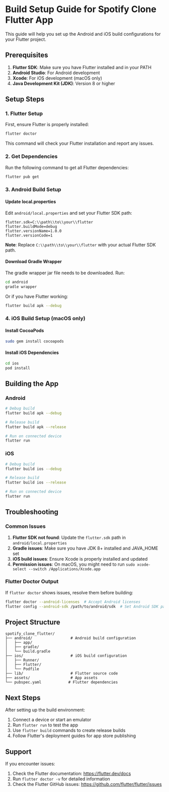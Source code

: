 # Build Setup Guide for Spotify Clone Flutter App

This guide will help you set up the Android and iOS build configurations for your Flutter project.

## Prerequisites

1. **Flutter SDK**: Make sure you have Flutter installed and in your PATH
2. **Android Studio**: For Android development
3. **Xcode**: For iOS development (macOS only)
4. **Java Development Kit (JDK)**: Version 8 or higher

## Setup Steps

### 1. Flutter Setup

First, ensure Flutter is properly installed:

```bash
flutter doctor
```

This command will check your Flutter installation and report any issues.

### 2. Get Dependencies

Run the following command to get all Flutter dependencies:

```bash
flutter pub get
```

### 3. Android Build Setup

#### Update local.properties

Edit `android/local.properties` and set your Flutter SDK path:

```properties
flutter.sdk=C:\\path\\to\\your\\flutter
flutter.buildMode=debug
flutter.versionName=1.0.0
flutter.versionCode=1
```

**Note**: Replace `C:\\path\\to\\your\\flutter` with your actual Flutter SDK path.

#### Download Gradle Wrapper

The gradle wrapper jar file needs to be downloaded. Run:

```bash
cd android
gradle wrapper
```

Or if you have Flutter working:

```bash
flutter build apk --debug
```

### 4. iOS Build Setup (macOS only)

#### Install CocoaPods

```bash
sudo gem install cocoapods
```

#### Install iOS Dependencies

```bash
cd ios
pod install
```

## Building the App

### Android

```bash
# Debug build
flutter build apk --debug

# Release build
flutter build apk --release

# Run on connected device
flutter run
```

### iOS

```bash
# Debug build
flutter build ios --debug

# Release build
flutter build ios --release

# Run on connected device
flutter run
```

## Troubleshooting

### Common Issues

1. **Flutter SDK not found**: Update the `flutter.sdk` path in `android/local.properties`
2. **Gradle issues**: Make sure you have JDK 8+ installed and JAVA_HOME set
3. **iOS build issues**: Ensure Xcode is properly installed and updated
4. **Permission issues**: On macOS, you might need to run `sudo xcode-select --switch /Applications/Xcode.app`

### Flutter Doctor Output

If `flutter doctor` shows issues, resolve them before building:

```bash
flutter doctor --android-licenses  # Accept Android licenses
flutter config --android-sdk /path/to/android/sdk  # Set Android SDK path
```

## Project Structure

```
spotify_clone_flutter/
├── android/                 # Android build configuration
│   ├── app/
│   ├── gradle/
│   └── build.gradle
├── ios/                     # iOS build configuration
│   ├── Runner/
│   ├── Flutter/
│   └── Podfile
├── lib/                     # Flutter source code
├── assets/                  # App assets
└── pubspec.yaml            # Flutter dependencies
```

## Next Steps

After setting up the build environment:

1. Connect a device or start an emulator
2. Run `flutter run` to test the app
3. Use `flutter build` commands to create release builds
4. Follow Flutter's deployment guides for app store publishing

## Support

If you encounter issues:

1. Check the Flutter documentation: https://flutter.dev/docs
2. Run `flutter doctor -v` for detailed information
3. Check the Flutter GitHub issues: https://github.com/flutter/flutter/issues
